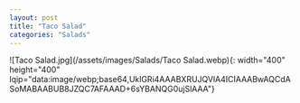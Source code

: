 ```yaml
---
layout: post
title: "Taco Salad"
categories: "Salads"
---
```

![Taco Salad.jpg](/assets/images/Salads/Taco Salad.webp){: width="400" height="400" lqip="data:image/webp;base64,UklGRi4AAABXRUJQVlA4ICIAAABwAQCdASoMABAABUB8JZQC7AFAAAD+6sYBANQG0ujSlAAA"}

